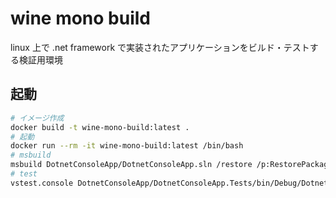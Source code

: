 # wine mono build

linux 上で .net framework で実装されたアプリケーションをビルド・テストする検証用環境

## 起動

```bash
# イメージ作成
docker build -t wine-mono-build:latest .
# 起動
docker run --rm -it wine-mono-build:latest /bin/bash
# msbuild
msbuild DotnetConsoleApp/DotnetConsoleApp.sln /restore /p:RestorePackagesConfig=true /p:Configuration=Debug
# test
vstest.console DotnetConsoleApp/DotnetConsoleApp.Tests/bin/Debug/DotnetConsoleApp.Tests.dll
```